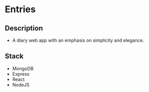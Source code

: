 # Entries

## Description
- A diary web app with an emphasis on simplicity and elegance.

## Stack
- MongoDB
- Express
- React
- NodeJS